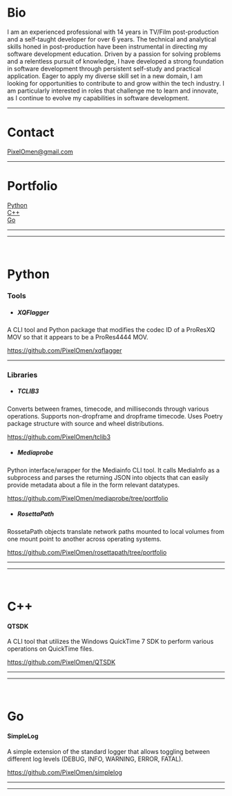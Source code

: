 # Bio

I am an experienced professional with 14 years in TV/Film post-production and a self-taught developer for over 6 years. The technical and analytical skills honed in post-production have been instrumental in directing my software development education. Driven by a passion for solving problems and a relentless pursuit of knowledge, I have developed a strong foundation in software development through persistent self-study and practical application. Eager to apply my diverse skill set in a new domain, I am looking for opportunities to contribute to and grow within the tech industry. I am particularly interested in roles that challenge me to learn and innovate, as I continue to evolve my capabilities in software development.

___
# Contact
PixelOmen@gmail.com
___
# Portfolio

[Python](#python)<br>
[C++](#c)<br>
[Go](#go)<br>
___
___
<br>

# Python
### Tools

- ##### XQFlagger

A CLI tool and Python package that modifies the codec ID of a ProResXQ MOV so that it appears to be a ProRes4444 MOV.

https://github.com/PixelOmen/xqflagger

___
### Libraries

- ##### TCLIB3

Converts between frames, timecode, and milliseconds through various operations. Supports non-dropframe and dropframe timecode. Uses Poetry package structure with source and wheel distributions.

https://github.com/PixelOmen/tclib3

- ##### Mediaprobe

Python interface/wrapper for the Mediainfo CLI tool. It calls MediaInfo as a subprocess and parses the returning JSON into objects that can easily provide metadata about a file in the form relevant datatypes.

https://github.com/PixelOmen/mediaprobe/tree/portfolio

- ##### RosettaPath

RossetaPath objects translate network paths mounted to local volumes from one mount point to another across operating systems.

https://github.com/PixelOmen/rosettapath/tree/portfolio<br>

___
___
<br>

# C++

#### QTSDK

A CLI tool that utilizes the Windows QuickTime 7 SDK to perform various operations on QuickTime files.

https://github.com/PixelOmen/QTSDK

___
___
<br>

# Go

#### SimpleLog

A simple extension of the standard logger that allows toggling between different log levels (DEBUG, INFO, WARNING, ERROR, FATAL).

https://github.com/PixelOmen/simplelog
___
___
